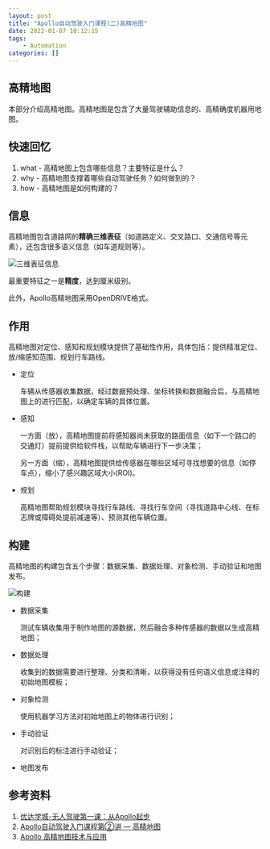 ```yaml
---
layout: post
title: "Apollo自动驾驶入门课程(二)高精地图"
date: 2022-01-07 10:12:15
tags:
	- Automation
categories: []
---
```


## 高精地图

本部分介绍高精地图。高精地图是包含了大量驾驶辅助信息的、高精确度机器用地图。

## 快速回忆

1. what - 高精地图上包含哪些信息？主要特征是什么？
1. why - 高精地图支撑着哪些自动驾驶任务？如何做到的？
1. how - 高精地图是如何构建的？

<!--more-->

## 信息

高精地图包含道路网的**精确三维表征**（如道路定义、交叉路口、交通信号等元素），还包含很多语义信息（如车道规则等）。

![三维表征信息](info.jpg)

最重要特征之一是**精度**，达到厘米级别。

此外，Apollo高精地图采用OpenDRIVE格式。

## 作用

高精地图对定位、感知和规划模块提供了基础性作用，具体包括：提供精准定位、放/缩感知范围、规划行车路线。

- 定位

	车辆从传感器收集数据，经过数据预处理、坐标转换和数据融合后，与高精地图上的进行匹配，以确定车辆的具体位置。

- 感知

	一方面（放），高精地图提前将感知器尚未获取的路面信息（如下一个路口的交通灯）提前提供给软件栈，以帮助车辆进行下一步决策；

	另一方面（缩），高精地图提供给传感器在哪些区域可寻找想要的信息（如停车点），缩小了感兴趣区域大小(ROI)。

- 规划

	高精地图帮助规划模块寻找行车路线、寻找行车空间（寻找道路中心线、在标志牌或障碍处提前减速等）、预测其他车辆位置。

## 构建

高精地图的构建包含五个步骤：数据采集、数据处理、对象检测、手动验证和地图发布。

![构建](steps.png)

- 数据采集

	测试车辆收集用于制作地图的源数据，然后融合多种传感器的数据以生成高精地图；

- 数据处理

	收集到的数据需要进行整理、分类和清晰，以获得没有任何语义信息或注释的初始地图模板；

- 对象检测

	使用机器学习方法对初始地图上的物体进行识别；

- 手动验证

	对识别后的标注进行手动验证；

- 地图发布

## 参考资料

1. [优达学城-无人驾驶第一课：从Apollo起步](https://apollo.auto/devcenter/coursevideo_cn.html)
2. [Apollo自动驾驶入门课程第②讲 — 高精地图](https://mp.weixin.qq.com/s?__biz=MzI1NjkxOTMyNQ==&mid=2247485212&idx=1&sn=b7dac5461b3cf101b14c81e0f05efe39&chksm=ea1e156edd699c785dcc2dae05ba36946aa5cea0de7c4da63780d1a31304c8197cca16215026&scene=178&cur_album_id=1452705199189327878#rd)
3. [Apollo 高精地图技术与应用](https://mp.weixin.qq.com/s?__biz=MzI1NjkxOTMyNQ==&mid=2247483829&idx=1&sn=e74e3ea5493363ff8bd5995e7bf275ba&scene=21#wechat_redirect)
